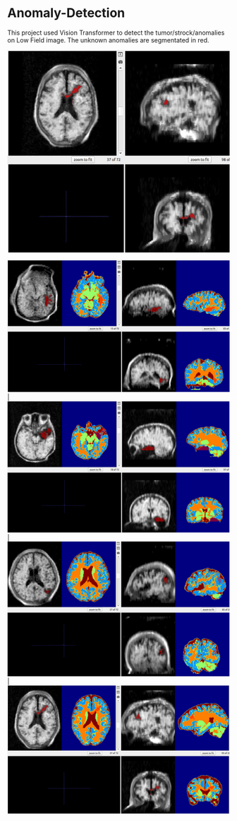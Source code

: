 # Anomaly-Detection

This project used Vision Transformer to detect the tumor/strock/anomalies on Low Field image. The unknown anomalies are segmentated in red.

![Watch the video](./seg_leision.gif)

![Project Screenshot](./image.png) | ![Project Screenshot](./image1.png) | ![Project Screenshot](./image2.png) | ![Project Screenshot](./image3.png)

